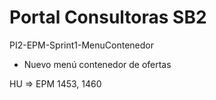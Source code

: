# Portal Consultoras SB2

PI2-EPM-Sprint1-MenuContenedor
- Nuevo menú contenedor de ofertas 

HU => EPM 1453, 1460
